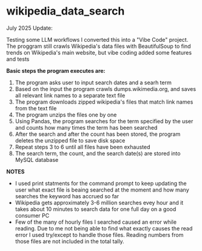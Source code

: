 # wikipedia_data_search
July 2025 Update:

Testing some LLM workflows I converted this into a "Vibe Code" project. The proggram still crawls Wikipedia's data files with BeautifulSoup to find trends on Wikipedia's main website, but vibe coding added some features and tests
<br>

<b>Basic steps the program executes are:</b>
1. The program asks user to input search dates and a searh term 
2. Based on the input the program crawls dumps.wikimedia.org, and saves all relevant link names to a separate text file  
3. The program downloads zipped wikipedia's files that match link names from the text file
4. The program unzips the files one by one
5. Using Pandas, the program searches for the term specified by the user and counts how many times the term has been searched
7. After the search and after the count has been stored, the program deletes the unzipped file to save disk space
8. Repeat steps 3 to 6 until all files have been exhausted
9. The search term, the count, and the search date(s) are stored into MySQL database

<b>NOTES</b>
<br>
- I used print statments for the command prompt to keep updating the user what exact file is beaing searched at the moment and how many searches the keyword has accrued so far
- Wikipedia gets approximately 3-6 million searches evey hour and it takes about 10 minutes to search data for one full day on a good consumer PC<br>
- Few of the many of hourly files I searched caused an error while reading. Due to me not being able to find what exactly causes the read error I used try/except to handle those files. Reading numbers from those files are not included in the total tally.
